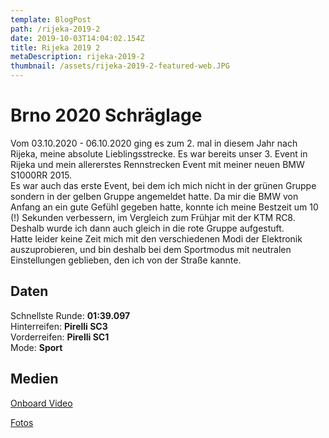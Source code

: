 ```yaml
---
template: BlogPost
path: /rijeka-2019-2
date: 2019-10-03T14:04:02.154Z
title: Rijeka 2019 2
metaDescription: rijeka-2019-2
thumbnail: /assets/rijeka-2019-2-featured-web.JPG
---
```

# Brno 2020 Schräglage

Vom 03.10.2020 - 06.10.2020 ging es zum 2. mal in diesem Jahr nach Rijeka, meine absolute Lieblingsstrecke. Es war bereits unser 3. Event in Rijeka und mein allererstes Rennstrecken Event mit meiner neuen BMW S1000RR 2015.  
Es war auch das erste Event, bei dem ich mich nicht in der grünen Gruppe sondern in der gelben Gruppe angemeldet hatte. Da mir die BMW von Anfang an ein gute Gefühl gegeben hatte, konnte ich meine Bestzeit um 10 (!) Sekunden verbessern, im Vergleich zum Frühjar mit der KTM RC8. Deshalb wurde ich dann auch gleich in die rote Gruppe aufgestuft.  
Hatte leider keine Zeit mich mit den verschiedenen Modi der Elektronik auszuprobieren, und bin deshalb bei dem Sportmodus mit neutralen Einstellungen geblieben, den ich von der Straße kannte.

## Daten
Schnellste Runde: **01:39.097**  
Hinterreifen: **Pirelli SC3**  
Vorderreifen: **Pirelli SC1**  
Mode: **Sport**  

## Medien
[Onboard Video](https://www.youtube.com/watch?v=_99GrI9yE0g) 
[Fotos](https://www.instagram.com/p/B3Tn90pF949/?utm_source=ig_web_copy_link)

